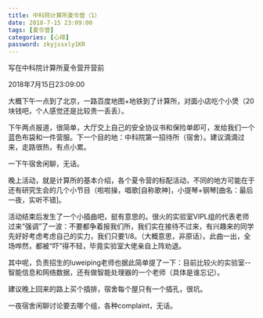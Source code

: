 ```yaml
---
title: 中科院计算所夏令营（1）
date: 2018-7-15 23:09:00
tags: [夏令营]
categories: [心得]
password: zkyjssxly1KR
---
```

写在中科院计算所夏令营开营前

<!--more-->
2018年7月15日23:09:00

大概下午一点到了北京，一路百度地图+地铁到了计算所，对面小店吃个小煲（20块钱吧，个人感觉还是比较贵一丢丢）。

下午两点报道，很简单，大厅交上自己的安全协议书和保险单即可，发给我们一个蓝色布袋和一件营服。下一个目的地：中科院第一招待所（宿舍）。建议滴滴过来，走路很热，有点小累。

一下午宿舍闲聊，无话。

晚上活动，就是计算所的基本介绍，各个夏令营的标配活动，不同的地方可能在于还有研究生会的几个小节目（啦啦操，唱歌[自称歌神]，小提琴+钢琴[曲名：最后一夜，实听不错]。

活动结束后发生了一个小插曲吧，挺有意思的。很火的实验室VIPL组的代表老师过来“强调”了一波：不要都争着报我们所，我们实在接待不过来，有兴趣来的同学先好好考虑考虑自己的实力，我们只要1/8。（大概意思，非原话）。此曲一出，全场哗然，都被“吓”得不轻，毕竟实验室大佬亲自上阵劝退。

其中呢，负责招生的luweiping老师也据此简单提了一下：目前比较火的实验室--智能信息和网络数据，还有做智能处理器的一个老师（具体是谁忘记）。

建议晚上回来的路上买个插排，宿舍每个屋只有一个插孔，很坑。

一夜宿舍闲聊讨论要去哪个组，各种complaint，无话。